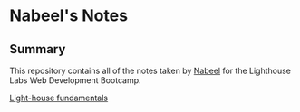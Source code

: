 # Nabeel's Notes

## Summary

This repository contains all of the notes taken by [Nabeel](https://github.com/mrludovicc) for the Lighthouse Labs Web Development Bootcamp.

[Light-house fundamentals](https://github.com/mrludovicc/lighthouse-js-fundamentals)